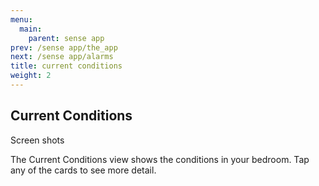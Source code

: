 ```yaml
---
menu:
  main:
    parent: sense app
prev: /sense app/the_app
next: /sense app/alarms
title: current conditions
weight: 2
---
```


## Current Conditions


Screen shots

The Current Conditions view shows the conditions in your bedroom. Tap any of the cards to see more detail.

